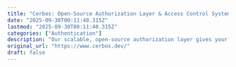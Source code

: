 ```yaml
---
title: "Cerbos: Open-Source Authorization Layer & Access Control System"
date: "2025-09-30T00:11:40.315Z"
lastmod: "2025-09-30T00:11:40.315Z"
categories: ["Authentication"]
description: "Our scalable, open-source authorization layer gives your product secure, decoupled, extensible access controls. Get started with Cerbos today."
original_url: "https://www.cerbos.dev/"
draft: false
---
```

